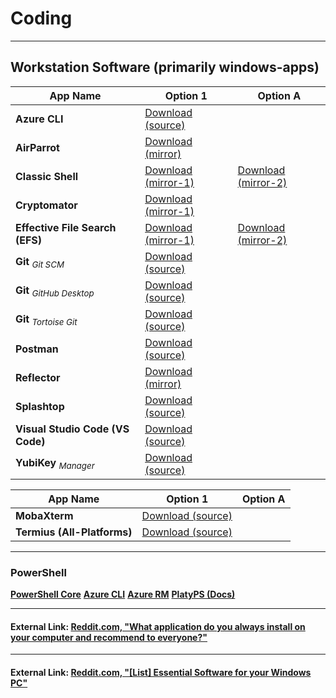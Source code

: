 # Coding

***
## Workstation Software (primarily windows-apps)

App Name | Option 1 | Option A
--- | --- | ---
**Azure CLI** | [Download (source)](https://aka.ms/installazurecliwindows) |
**AirParrot** | [Download (mirror)](https://www.airsquirrels.com/airparrot/download/) |
**Classic Shell** | [Download (mirror-1)](https://www.softpedia.com/get/Desktop-Enhancements/Shell-Replacements/Classic-Shell.shtml) | [Download (mirror-2)](https://www.fosshub.com/Classic-Shell.html)
**Cryptomator** | [Download (mirror-1)](https://cryptomator.org/downloads/#winDownload) |
**Effective File Search (EFS)** | [Download (mirror-1)](https://www.softpedia.com/get/System/File-Management/Effective-File-Search.shtml#download) | [Download (mirror-2)](https://effective-file-search.en.lo4d.com/download)
**Git** <sub>*Git SCM*</sub>  | [Download (source)](https://git-scm.com/downloads) |
**Git** <sub>*GitHub Desktop*</sub>  | [Download (source)](https://desktop.github.com) |
**Git** <sub>*Tortoise Git*</sub> | [Download (source)](https://tortoisegit.org/download) |
**Postman** | [Download (source)](https://www.getpostman.com/apps) |
**Reflector** | [Download (mirror)](https://www.airsquirrels.com/reflector) |
**Splashtop** | [Download (source)](https://www.splashtop.com/downloads) |
**Visual Studio Code (VS Code)** | [Download (source)](https://code.visualstudio.com/download) |
**YubiKey** <sub>*Manager*</sub> | [Download (source)](https://www.yubico.com/products/services-software/download/) |

App Name | Option 1 | Option A
--- | --- | ---
**MobaXterm** | [Download (source)](https://mobaxterm.mobatek.net/download-home-edition.html) |
**Termius (All-Platforms)** | [Download (source)](https://www.termius.com/windows) |

***
### PowerShell

**[PowerShell Core](https://github.com/PowerShell/PowerShell/releases)**
**[Azure CLI](https://www.powershellgallery.com/packages/az)**
**[Azure RM](https://www.powershellgallery.com/packages/AzureRM)**
**[PlatyPS (Docs)](https://www.powershellgallery.com/packages/platyPS)**


***
#### External Link: [Reddit.com, "What application do you always install on your computer and recommend to everyone?"](https://www.reddit.com/r/AskReddit/comments/4g5sl1/what_application_do_you_always_install_on_your/)

***
#### External Link: [Reddit.com, "[List] Essential Software for your Windows PC"](https://www.reddit.com/r/software/comments/8tx8w7/list_essential_software_for_your_windows_pc/)
